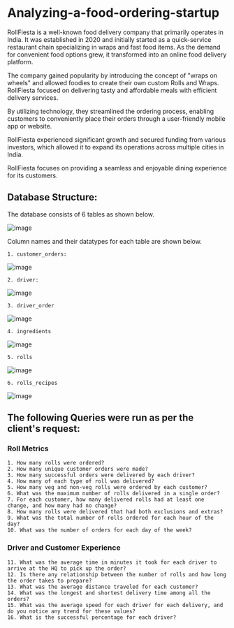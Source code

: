# Analyzing-a-food-ordering-startup
RollFiesta is a well-known food delivery company that primarily operates in India. It was established in 2020 and initially started as a quick-service restaurant chain specializing in wraps and fast food items. As the demand for convenient food options grew, it transformed into an online food delivery platform.

The company gained popularity by introducing the concept of "wraps on wheels" and allowed foodies to create their own custom Rolls and Wraps. RollFiesta focused on delivering tasty and affordable meals with efficient delivery services.

By utilizing technology, they streamlined the ordering process, enabling customers to conveniently place their orders through a user-friendly mobile app or website.

RollFiesta experienced significant growth and secured funding from various investors, which allowed it to expand its operations across multiple cities in India.

RollFiesta focuses on providing a seamless and enjoyable dining experience for its customers.

## Database Structure:

The database consists of 6 tables as shown below.

![image](https://github.com/prithush92/Analyzing-a-food-ordering-startup/assets/126896351/9cdc9a50-a79a-4327-9aeb-82129a614b32)

Column names and their datatypes for each table are shown below.

```1. customer_orders:```

![image](https://github.com/prithush92/Analyzing-a-food-ordering-startup/assets/126896351/b42a3ee9-c5b7-4af8-b794-a87e98b5176f)

```2. driver:```

![image](https://github.com/prithush92/Analyzing-a-food-ordering-startup/assets/126896351/c02c4a7c-d127-4ae1-ba8a-5564c128d100)

```3. driver_order```

![image](https://github.com/prithush92/Analyzing-a-food-ordering-startup/assets/126896351/0d7d2979-4189-4ca4-9bf6-62dd87105b36)


```4. ingredients```

![image](https://github.com/prithush92/Analyzing-a-food-ordering-startup/assets/126896351/0f39282e-729d-4eb1-8c9d-fde8be85fa11)


```5. rolls```

![image](https://github.com/prithush92/Analyzing-a-food-ordering-startup/assets/126896351/c8edc3a6-47ea-4104-a41f-089be41bc56a)


```6. rolls_recipes```

![image](https://github.com/prithush92/Analyzing-a-food-ordering-startup/assets/126896351/b3cdd329-a803-432d-91d5-e224170a5c2d)


## The following Queries were run as per the client's request:

### Roll Metrics
```
1. How many rolls were ordered?
2. How many unique customer orders were made?
3. How many successful orders were delivered by each driver?
4. How many of each type of roll was delivered?
5. How many veg and non-veg rolls were ordered by each customer?
6. What was the maximum number of rolls delivered in a single order?
7. For each customer, how many delivered rolls had at least one change, and how many had no change?
8. How many rolls were delivered that had both exclusions and extras?
9. What was the total number of rolls ordered for each hour of the day?
10. What was the number of orders for each day of the week?
```

### Driver and Customer Experience
```
11. What was the average time in minutes it took for each driver to arrive at the HQ to pick up the order?
12. Is there any relationship between the number of rolls and how long the order takes to prepare?
13. What was the average distance traveled for each customer?
14. What was the longest and shortest delivery time among all the orders?
15. What was the average speed for each driver for each delivery, and do you notice any trend for these values?
16. What is the successful percentage for each driver?
```
